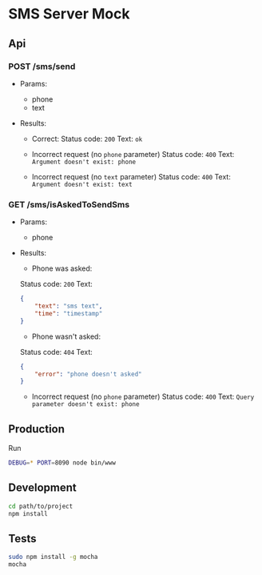 # SMS Server Mock

## Api

### POST /sms/send

- Params:
	- phone
	- text

- Results:
	- Correct:
Status code: `200`
Text: `ok`

	- Incorrect request (no `phone` parameter)
Status code: `400`
Text: `Argument doesn't exist: phone`

	- Incorrect request (no `text` parameter)
Status code: `400`
Text: `Argument doesn't exist: text`

### GET /sms/isAskedToSendSms

- Params: 
	- phone

- Results:
	- Phone was asked:

	Status code: `200`
	Text: 
	```json
	{
		"text": "sms text",
		"time": "timestamp"
	}
	```

	- Phone wasn't asked:

	Status code: `404`
	Text:
	```json
	{
		"error": "phone doesn't asked"
	}
	```

	- Incorrect request (no `phone` parameter)
	Status code: `400`
	Text:  `Query parameter doesn't exist: phone`



## Production

Run

```bash
DEBUG=* PORT=8090 node bin/www
```

## Development

```bash
cd path/to/project
npm install 
```

## Tests

```bash
sudo npm install -g mocha
mocha
```
